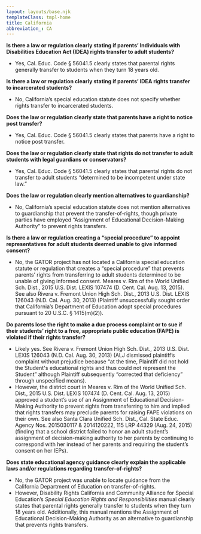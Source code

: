 ```yaml
---
layout: layouts/base.njk
templateClass: tmpl-home
title: California
abbreviation_: CA
---
```


**Is there a law or regulation clearly stating if parents’ Individuals with Disabilities Education Act (IDEA) rights transfer to adult students?**

- Yes, Cal. Educ. Code § 56041.5 clearly states that parental rights generally transfer to students when they turn 18 years old.

**Is there a law or regulation clearly stating if parents’ IDEA rights transfer to incarcerated students?**

- No, California’s special education statute does not specify whether rights transfer to incarcerated students.

**Does the law or regulation clearly state that parents have a right to notice post transfer?**

- Yes, Cal. Educ. Code § 56041.5 clearly states that parents have a right to notice post transfer.

**Does the law or regulation clearly state that rights do not transfer to adult students with legal guardians or conservators?**

- Yes, Cal. Educ. Code § 56041.5 clearly states that parental rights do not transfer to adult students “determined to be incompetent under state law.”

**Does the law or regulation clearly mention alternatives to guardianship?**

- No, California’s special education statute does not mention alternatives to guardianship that prevent the transfer-of-rights, though private parties have employed “Assignment of Educational Decision-Making Authority” to prevent rights transfers.

**Is there a law or regulation creating a “special procedure” to appoint representatives for adult students deemed unable to give informed consent?**

- No, the GATOR project has not located a California special education statute or regulation that creates a “special procedure” that prevents parents’ rights from transferring to adult students determined to be unable of giving informed consent. Meares v. Rim of the World Unified Sch. Dist., 2015 U.S. Dist. LEXIS 107474 (D. Cent. Cal. Aug. 13, 2015). See also Rivera v. Fremont Union High Sch. Dist., 2013 U.S. Dist. LEXIS 126043 (N.D. Cal. Aug. 30, 2013) (Plaintiff unsuccessfully sought order that California’s Department of Education adopt special procedures pursuant to 20 U.S.C. § 1415(m)(2)).

**Do parents lose the right to make a due process complaint or to sue if their students’ right to a free, appropriate public education (FAPE) is violated if their rights transfer?**

- Likely yes. See Rivera v. Fremont Union High Sch. Dist., 2013 U.S. Dist. LEXIS 126043 (N.D. Cal. Aug. 30, 2013) (ALJ dismissed plaintiff’s complaint without prejudice because “at the time, Plaintiff did not hold the Student's educational rights and thus could not represent the Student” although Plaintiff subsequently “corrected that deficiency” through unspecified means).
- However, the district court in Meares v. Rim of the World Unified Sch. Dist., 2015 U.S. Dist. LEXIS 107474 (D. Cent. Cal. Aug. 13, 2015) approved a student’s use of an Assignment of Educational Decision-Making Authority to prevent rights from transferring to him and implied that rights transfers may preclude parents for raising FAPE violations on their own. See also Santa Clara Unified Sch. Dist., Cal. State Educ. Agency Nos. 2015030117 & 2014120222, 115 LRP 44329 (Aug. 24, 2015) (finding that a school district failed to honor an adult student’s assignment of decision-making authority to her parents by continuing to correspond with her instead of her parents and requiring the student’s consent on her IEPs).

**Does state educational agency guidance clearly explain the applicable laws and/or regulations regarding transfer-of-rights?**

- No, the GATOR project was unable to locate guidance from the California Department of Education on transfer-of-rights.
- However, Disability Rights California and Community Alliance for Special Education’s _Special Education Rights and Responsibilities_ manual clearly states that parental rights generally transfer to students when they turn 18 years old. Additionally, this manual mentions the Assignment of Educational Decision-Making Authority as an alternative to guardianship that prevents rights transfers.
